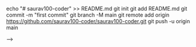 echo "# saurav100-coder" >> README.md
git init
git add README.md
git commit -m "first commit"
git branch -M main
git remote add origin https://github.com/saurav100-coder/saurav100-coder.git
git push -u origin main
                
-->
